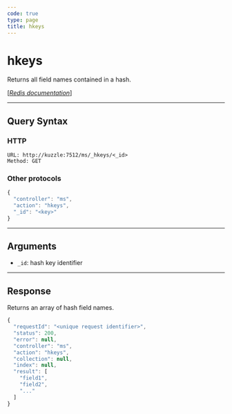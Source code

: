 ```yaml
---
code: true
type: page
title: hkeys
---
```


# hkeys

<SinceBadge version="1.0.0" />

Returns all field names contained in a hash.

[[_Redis documentation_]](https://redis.io/commands/hkeys)

---

## Query Syntax

### HTTP

```http
URL: http://kuzzle:7512/ms/_hkeys/<_id>
Method: GET
```

### Other protocols

```js
{
  "controller": "ms",
  "action": "hkeys",
  "_id": "<key>"
}
```

---

## Arguments

- `_id`: hash key identifier

---

## Response

Returns an array of hash field names.

```javascript
{
  "requestId": "<unique request identifier>",
  "status": 200,
  "error": null,
  "controller": "ms",
  "action": "hkeys",
  "collection": null,
  "index": null,
  "result": [
    "field1",
    "field2",
    "..."
  ]
}
```
